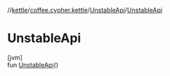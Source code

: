 //[kettle](../../../index.md)/[coffee.cypher.kettle](../index.md)/[UnstableApi](index.md)/[UnstableApi](-unstable-api.md)

# UnstableApi

[jvm]\
fun [UnstableApi](-unstable-api.md)()
